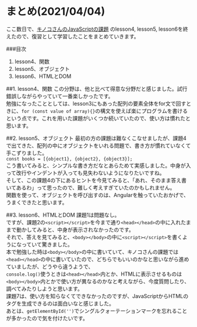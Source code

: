 # まとめ(2021/04/04)
ここ数日で、[キノコさんのJavaScriptの課題](https://github.com/hyperkinoko/kinokolabo-js-practice) のlesson4, lesson5, lesson6を終えたので、復習として学習したことをまとめていきます。

###目次
1. lesson4、関数
1. lesson5、オブジェクト
1. lesson6、HTMLとDOM  

##1. lesson4、関数
この分野は、他と比べて得意な分野だと感じました。試行錯誤しながらやっていて一番楽しかったです。  
勉強になったこととしては、lesson3にもあった配列の要素全体をfor文で回すときに、`for (const value of array){}`の構文を使えば楽にプログラムを書けるという点です。これを用いた課題がいくつか続いていたので、使い方は慣れたと思います。  

##2. lesson5、オブジェクト
最初の方の課題は難なくこなせましたが、課題4で出てきた、配列の中にオブジェクトをいれる問題で、書き方が慣れていなくて手こずりました。  
`const books = [{object1}, {object2}, {object3}];`  
こう書いてみると、シンプルな書き方だなとあらためて実感しました。中身が入って改行やインデントが入っても見失わないようになりたいですね。  
そして、この課題4の下にあるヒントを今見てみると、「あれ、そのまま答え書いてあるわ」って思ったので、難しく考えすぎていたのかもしれません。  
関数を使って、オブジェクトを呼び出すのは、Angularを触っていたおかげで、うまくできたと思います。  

##3. lesson6、HTMLとDOM
課題1は問題なし。  
ですが、課題2の`<script></script>`を今まで通り`<head></head>`の中に入れたままで動かしてみると、中身が表示されなかったのです。  
それで、答えを見てみると、`<body></body>`の中に`<script></script>`を書くようになっていて驚きました。   
本で勉強した時は`<body></body>`の中に書いていて、キノコさんの課題では`<head></head>`の中に書いていたので、どちらでもいいのかなと思いながら進めていましたが、どうやら違うようで、  
`console.log()`使うときは`<head></head>`内とか、HTMLに表示させるものは`<body></body>`内とかで使い方が異なるのかなと考えながら、今度質問したり、調べてみたりしようと思います。  
課題7は、使い方を知らなくてできなかったのですが、JavaScriptからHTMLのタグを生成できるのは面白いなと感じました。  
あとは、`getElementById('')`でシングルクォーテーションマークを忘れることが多かったので気を付けたいです。
